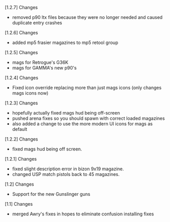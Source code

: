 [1.2.7] Changes
- removed p90 ltx files because they were no longer needed and caused duplicate entry crashes

[1.2.6] Changes
- added mp5 frasier magazines to mp5 retool group

[1.2.5] Changes
- mags for Retrogue's G36K
- mags for GAMMA's new p90's

[1.2.4] Changes
- Fixed icon override replacing more than just mags icons (only changes mags icons now)

[1.2.3] Changes
- hopefully actually fixed mags hud being off-screen
- pushed arena fixes so you should spawn with correct loaded magazines
- also added a change to use the more modern UI icons for mags as default

[1.2.2] Changes 
- fixed mags hud being off screen. 

[1.2.1] Changes 
- fixed slight description error in bizon 9x19 magazine.
- changed USP match pistols back to 45 magazines.

[1.2] Changes
- Support for the new Gunslinger guns

[1.1] Changes
- merged Awry's fixes in hopes to eliminate confusion installing fixes
